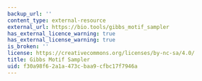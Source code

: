 ```yaml
---
backup_url: ''
content_type: external-resource
external_url: https://bio.tools/gibbs_motif_sampler
has_external_licence_warning: true
has_external_license_warning: true
is_broken: ''
license: https://creativecommons.org/licenses/by-nc-sa/4.0/
title: Gibbs Motif Sampler
uid: f30a98f6-2a1a-473c-baa9-cfbc17f7946a
---
```


